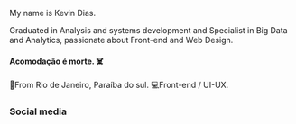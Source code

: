My name is Kevin Dias.

Graduated in Analysis and systems development and Specialist in Big Data and Analytics, passionate about Front-end and Web Design.

####  Acomodação é morte. ☠️

📍From Rio de Janeiro, Paraíba do sul.
💻Front-end / UI-UX.


### Social media
